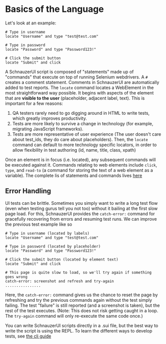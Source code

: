 # Basics of the Language

Let's look at an example:
```SchnauzerUI
# Type in username
locate "Username" and type "test@test.com"

# Type in password
locate "Password" and type "Password123!"

# Click the submit button
locate "Submit" and click
```
A SchnauzerUI script is composed of "statements" made up of "commands" that execute on top of running Selenium webdrivers.
A `#` creates a comment statement. Comments in SchnauzerUI are automatically added to test reports.
The `locate` command locates a WebElement in the most straightforward way possible. It begins with
aspects of the element that are __visible to the user__ (placeholder, adjacent label, text). This is important for a few reasons:

1. QA testers rarely need to go digging around in HTML to write tests, which greatly improves productivity.
2. Tests are more likely to survive a change in technology (for example, migrating JavaScript frameworks).
3. Tests are more representative of user experience (The user doesn't care about test_ids, they do care about placeholders).
Then, the `locate` command can default to more technology specific locators, in order to allow flexibility in
test authoring (id, name, title, class, xpath)

Once an element is in focus (i.e. located), any subsequent commands will be executed against it. Commands relating
to web elements include `click`, `type`, and `read-to` (a command for storing the text of a web element as a variable).
The complete lis of statements and commands lives [here](statements_and_commands.md)

## Error Handling
UI tests can be brittle. Sometimes you simply want to write a long
test flow (even when testing gurus tell you not too) without it bailing at the first slow page load. For this, SchnauzerUI
provides the `catch-error:` command for gracefully recovering from errors and resuming test runs. We can improve the
previous test example like so
```SchnauzerUI
# Type in username (located by labels)
locate "Username" and type "test@test.com"

# Type in password (located by placeholder)
locate "Password" and type "Password123!"

# Click the submit button (located by element text)
locate "Submit" and click

# This page is quite slow to load, so we'll try again if something goes wrong
catch-error: screenshot and refresh and try-again
................
```
Here, the `catch-error:` command gives us the chance to reset the page by refreshing
and try the previous commands again without the test simply failing. The test "failure"
is still reported (and a screenshot is taken), but the rest of the test executes.
(Note: This does not risk getting caught in a loop. The `try-again` command will only re-execute
the same code once.)

You can write SchnauzerUI scripts directly in a .sui file, but the best way to write the script is using
the REPL. To learn the different ways to develop tests, see [the cli guide](cli.md)